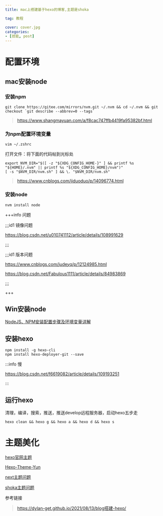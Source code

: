 ```yaml
---
title: mac上搭建基于hexo的博客,主题是shoka

tag: 教程

cover: cover.jpg
categories:
- [技能, post]
---
```




# 配置环境

## mac安装node

### 安装npm



```shell
git clone https://gitee.com/mirrors/nvm.git ~/.nvm && cd ~/.nvm && git checkout `git describe --abbrev=0 --tags`	
```
> https://www.shangmayuan.com/a/f8cac747ffb4419fa95382bf.html

### 为npm配置环境变量



```shell
vim ~/.zshrc
```
打开文件：将下面的代码帖到光标处
```shell
export NVM_DIR="$([ -z "${XDG_CONFIG_HOME-}" ] && printf %s "${HOME}/.nvm" || printf %s "${XDG_CONFIG_HOME}/nvm")"
[ -s "$NVM_DIR/nvm.sh" ] && \. "$NVM_DIR/nvm.sh"
```
> https://www.cnblogs.com/jiduoduo/p/14096774.html


### 安装node

```shell
nvm install node	
```

+++info 问题

;;;id1 镜像问题

https://blog.csdn.net/u010741112/article/details/108991629

;;;

;;;id1 版本问题

https://www.cnblogs.com/judeyq/p/12124985.html

https://blog.csdn.net/Fabulous1111/article/details/84983869

;;;

+++

## Win安装node

[NodeJS、NPM安装配置步骤及环境变量详解](https://blog.csdn.net/shenggaofei/article/details/80361627)


## 安装hexo

```shell
npm install -g hexo-cli
npm install hexo-deployer-git --save
```



:::info 慢

https://blog.csdn.net/f6619082/article/details/109193251

:::

## 运行hexo
清理，编译，搜索，推送，推送develop远程服务器，启动hexo五步走
```shell
hexo clean && hexo g && hexo a && hexo d && hexo s
```

# 主题美化

[hexo官网主题](https://hexo.io/themes/)

[Hexo-Theme-Yun](https://www.yunyoujun.cn)

[next主题问题](https://blog.csdn.net/qq_39898645/article/details/109181736)

[shoka主题问题](https://blog.csdn.net/yu826103408/article/details/106619696/)




参考链接

> https://dylan-get.github.io/2021/08/13/blog搭建-hexo/